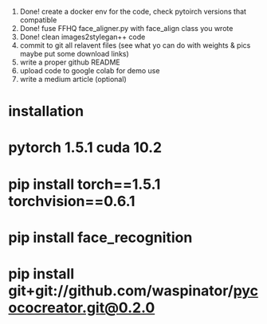 1. Done! create a docker env for the code, check pytoirch versions that compatible
2. Done! fuse FFHQ face_aligner.py with face_align class you wrote
3. Done! clean images2stylegan++ code
4. commit to git all relavent files (see what yo can do with weights & pics maybe put some download links)
5. write a proper github README
6. upload code to google colab for demo use
7. write a medium article (optional)

# installation
# pytorch 1.5.1 cuda 10.2
# pip install torch==1.5.1 torchvision==0.6.1
# pip install face_recognition
# pip install git+git://github.com/waspinator/pycococreator.git@0.2.0

